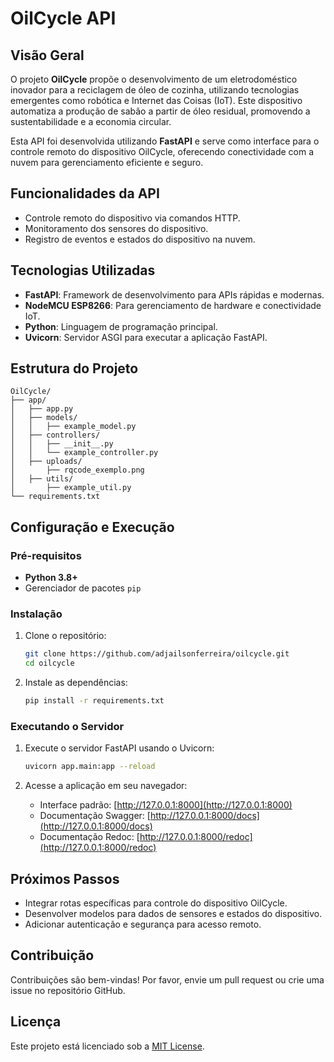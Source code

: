 # OilCycle API

## Visão Geral
O projeto **OilCycle** propõe o desenvolvimento de um eletrodoméstico inovador para a reciclagem de óleo de cozinha, utilizando tecnologias emergentes como robótica e Internet das Coisas (IoT). Este dispositivo automatiza a produção de sabão a partir de óleo residual, promovendo a sustentabilidade e a economia circular.

Esta API foi desenvolvida utilizando **FastAPI** e serve como interface para o controle remoto do dispositivo OilCycle, oferecendo conectividade com a nuvem para gerenciamento eficiente e seguro.

## Funcionalidades da API
- Controle remoto do dispositivo via comandos HTTP.
- Monitoramento dos sensores do dispositivo.
- Registro de eventos e estados do dispositivo na nuvem.

## Tecnologias Utilizadas
- **FastAPI**: Framework de desenvolvimento para APIs rápidas e modernas.
- **NodeMCU ESP8266**: Para gerenciamento de hardware e conectividade IoT.
- **Python**: Linguagem de programação principal.
- **Uvicorn**: Servidor ASGI para executar a aplicação FastAPI.

## Estrutura do Projeto
```
OilCycle/
├── app/
│   ├── app.py
│   ├── models/
│   │   ├── example_model.py
│   ├── controllers/
│   │   ├── __init__.py
│   │   └── example_controller.py
│   ├── uploads/
│       ├── rqcode_exemplo.png
│   ├── utils/
│       ├── example_util.py
└── requirements.txt
```

## Configuração e Execução
### Pré-requisitos
- **Python 3.8+**
- Gerenciador de pacotes `pip`

### Instalação
1. Clone o repositório:
   ```bash
   git clone https://github.com/adjailsonferreira/oilcycle.git
   cd oilcycle
   ```

2. Instale as dependências:
   ```bash
   pip install -r requirements.txt
   ```

### Executando o Servidor
1. Execute o servidor FastAPI usando o Uvicorn:
   ```bash
   uvicorn app.main:app --reload
   ```

2. Acesse a aplicação em seu navegador:
   - Interface padrão: [http://127.0.0.1:8000](http://127.0.0.1:8000)
   - Documentação Swagger: [http://127.0.0.1:8000/docs](http://127.0.0.1:8000/docs)
   - Documentação Redoc: [http://127.0.0.1:8000/redoc](http://127.0.0.1:8000/redoc)

## Próximos Passos
- Integrar rotas específicas para controle do dispositivo OilCycle.
- Desenvolver modelos para dados de sensores e estados do dispositivo.
- Adicionar autenticação e segurança para acesso remoto.

## Contribuição
Contribuições são bem-vindas! Por favor, envie um pull request ou crie uma issue no repositório GitHub.

## Licença
Este projeto está licenciado sob a [MIT License](LICENSE).

